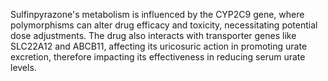 Sulfinpyrazone's metabolism is influenced by the CYP2C9 gene, where polymorphisms can alter drug efficacy and toxicity, necessitating potential dose adjustments. The drug also interacts with transporter genes like SLC22A12 and ABCB11, affecting its uricosuric action in promoting urate excretion, therefore impacting its effectiveness in reducing serum urate levels.